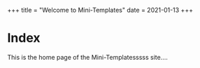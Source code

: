 +++
title = "Welcome to Mini-Templates"
date = 2021-01-13
+++

# Index

This is the home page of the Mini-Templatesssss site....